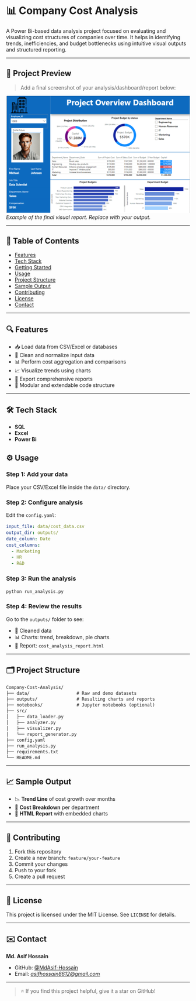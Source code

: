 
# 📊 Company Cost Analysis

A Power Bi-based data analysis project focused on evaluating and visualizing cost structures of companies over time. It helps in identifying trends, inefficiencies, and budget bottlenecks using intuitive visual outputs and structured reporting.

---

## 📸 Project Preview

> Add a final screenshot of your analysis/dashboard/report below:

![Project Screenshot](https://github.com/MdAsif-Hossain/Company-Cost-Analysis/blob/main/Screenshot%202024-10-02%20224854.png)  
*Example of the final visual report. Replace with your output.*

---

## 🧩 Table of Contents

- [Features](#-features)  
- [Tech Stack](#-tech-stack)  
- [Getting Started](#-getting-started)  
- [Usage](#-usage)  
- [Project Structure](#-project-structure)  
- [Sample Output](#-sample-output)  
- [Contributing](#-contributing)  
- [License](#-license)  
- [Contact](#-contact)  

---

## 🔍 Features

- 📥 Load data from CSV/Excel or databases  
- 🧹 Clean and normalize input data  
- 📊 Perform cost aggregation and comparisons  
- 📈 Visualize trends using charts  
- 📝 Export comprehensive reports  
- 🔌 Modular and extendable code structure  

---

## 🛠 Tech Stack

- **SQL**
- **Excel**
- **Power Bi**  






## ⚙️ Usage

### Step 1: Add your data

Place your CSV/Excel file inside the `data/` directory.  

### Step 2: Configure analysis

Edit the `config.yaml`:

```yaml
input_file: data/cost_data.csv
output_dir: outputs/
date_column: Date
cost_columns:
  - Marketing
  - HR
  - R&D
```

### Step 3: Run the analysis

```bash
python run_analysis.py
```

### Step 4: Review the results

Go to the `outputs/` folder to see:

- 📂 Cleaned data  
- 📊 Charts: trend, breakdown, pie charts  
- 📝 Report: `cost_analysis_report.html`  

---

## 🗂 Project Structure

```
Company-Cost-Analysis/
├── data/                  # Raw and demo datasets
├── outputs/               # Resulting charts and reports
├── notebooks/             # Jupyter notebooks (optional)
├── src/
│   ├── data_loader.py
│   ├── analyzer.py
│   ├── visualizer.py
│   └── report_generator.py
├── config.yaml
├── run_analysis.py
├── requirements.txt
└── README.md
```

---

## 📈 Sample Output

- 📉 **Trend Line** of cost growth over months  
- 🧮 **Cost Breakdown** per department  
- 📄 **HTML Report** with embedded charts  

---

## 🤝 Contributing

1. Fork this repository  
2. Create a new branch: `feature/your-feature`  
3. Commit your changes  
4. Push to your fork  
5. Create a pull request  

---

## 📄 License

This project is licensed under the MIT License. See `LICENSE` for details.

---

## ✉️ Contact

**Md. Asif Hossain**  
- GitHub: [@MdAsif-Hossain](https://github.com/MdAsif-Hossain)  
- Email: *asifhossain8612@gmail.com*  


---

> ⭐️ If you find this project helpful, give it a star on GitHub!
